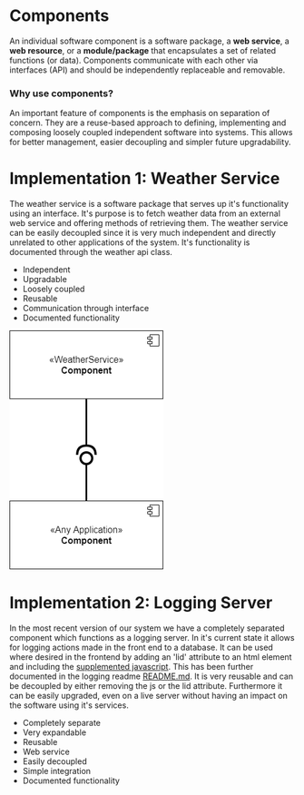 # Components
An individual software component is a software package, a **web service**, a **web resource**, or a **module/package** 
that encapsulates a set of related functions (or data). Components communicate with each other via interfaces (API)
and should be independently replaceable and removable.

### Why use components?
An important feature of components is the emphasis on separation of concern.
They are a reuse-based approach to defining, implementing and composing loosely coupled independent software
into systems. This allows for better management, easier decoupling and simpler future upgradability.

# Implementation 1: Weather Service
The weather service is a software package that serves up it's functionality using an interface. It's purpose is to 
fetch weather data from an external web service and offering methods of retrieving them. The weather service can be
easily decoupled since it is very much independent and directly unrelated to other applications of the system.
It's functionality is documented through the weather api class.

- Independent
- Upgradable
- Loosely coupled
- Reusable
- Communication through interface
- Documented functionality

![image](docs/sprint_4/weatherservice_component.png)


# Implementation 2: Logging Server
In the most recent version of our system we have a completely separated component which functions
as a logging server. In it's current state it allows for logging actions made in the front end to a database.
It can be used where desired in the frontend by adding an 'lid' attribute to an html element and
including the [supplemented javascript](workoutapp/static/logging.js). This has been further documented in the logging 
readme [README.md](logging_server/README.md). It is very reusable and can be decoupled by either removing the js or the 
lid attribute. Furthermore it can be easily upgraded, even on a live server without having an impact on the software 
using it's services.

- Completely separate
- Very expandable
- Reusable
- Web service
- Easily decoupled
- Simple integration
- Documented functionality